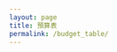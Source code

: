 ```yaml
---
layout: page
title: 預算表
permalink: /budget_table/
---
```


<script>

const base = "https://script.google.com/macros/s/AKfycby7IvcyV9HcIJC_khfr0c0GD91zGrfWdbqHWAIJONyZBsfy9eOQ9UrHyMKOWmpR7ZdtbQ/exec";

const body = document.createElement('div');
body.id = 'body';
body.style.width = '100%';
body.style.height = '100vh';
body.style.margin = '0';
body.style.padding = '0';
body.style.position = 'relative';

const createBtn = document.createElement('button');
createBtn.textContent = 'Create Data';
createBtn.style.padding = '6px 10px';
createBtn.style.border = '1px solid #aaa';
createBtn.style.background = '#f1f1f1';
createBtn.style.borderRadius = '6px';
createBtn.style.cursor = 'pointer';
createBtn.style.marginLeft = '10px';

const deleteBtn = document.createElement('button');
deleteBtn.textContent = 'Delete Data';
deleteBtn.style.padding = '6px 10px';
deleteBtn.style.border = '1px solid #aaa';
deleteBtn.style.background = '#ffebee';
deleteBtn.style.borderRadius = '6px';
deleteBtn.style.cursor = 'pointer';
deleteBtn.style.marginLeft = '10px';

const buttonContainer = document.createElement('div');
buttonContainer.style.position = 'fixed';
buttonContainer.style.top = '20px';
buttonContainer.style.left = '20px';
buttonContainer.style.zIndex = '1000';
buttonContainer.style.backgroundColor = 'rgba(255, 255, 255, 0.9)';
buttonContainer.style.padding = '10px';
buttonContainer.style.borderRadius = '8px';
buttonContainer.style.boxShadow = '0 2px 10px rgba(0,0,0,0.1)';

const loadContent = async () => {
  const params = { name: "Show Tab Data", sheet: 2 };

  const url = `${base}?${new URLSearchParams(params)}`;
  const res = await fetch(url);
  const data = await res.json();
  body.innerHTML = JSON.stringify(data);
};

const showSpinner = () => {
  document.getElementsByClassName('post-content')[0].appendChild(body);
  console.log('顯示 spinner');
  const spinner = document.createElement('div');
  spinner.id = 'loading-spinner';
  spinner.style.position = 'fixed';
  spinner.style.top = '50%';
  spinner.style.left = '50%';
  spinner.style.transform = 'translate(-50%, -50%)';
  spinner.style.zIndex = '99999';
  spinner.style.background = 'rgba(255, 255, 255, 0.95)';
  spinner.style.padding = '20px';
  spinner.style.borderRadius = '8px';
  spinner.style.boxShadow = '0 4px 20px rgba(0,0,0,0.3)';
  spinner.style.border = '2px solid #3498db';
  spinner.innerHTML = `
    <div style="display: flex; align-items: center; gap: 10px;">
      <div style="width: 20px; height: 20px; border: 2px solid #f3f3f3; border-top: 2px solid #3498db; border-radius: 50%; animation: spin 1s linear infinite; transform: none;"></div>
      <span>載入中...</span>
    </div>
  `;
  
  // Add CSS animation
  const style = document.createElement('style');
  style.textContent = `
    @keyframes spin {
      0% { transform: rotate(0deg); }
      100% { transform: rotate(360deg); }
    }
  `;
  document.head.appendChild(style);
  body.appendChild(spinner);
  console.log('Spinner 已添加到 body:', body);
};

const hideSpinner = () => {
  console.log('隱藏 spinner');
  const spinner = document.getElementById('loading-spinner');
  if (spinner) {
    console.log('找到 spinner，正在移除');
    spinner.remove();
  } else {
    console.log('找不到 spinner');
  }
};


document.addEventListener('DOMContentLoaded', async function() {
  showSpinner();
  
  try {
    await loadContent();
  } catch (error) {
    console.error('載入失敗:', error);
    body.innerHTML = '載入失敗: ' + error.message;
  } finally {
    hideSpinner();
  }
  
  buttonContainer.appendChild(createBtn);
  buttonContainer.appendChild(deleteBtn);
  body.appendChild(buttonContainer);
});


createBtn.addEventListener('click', function() {
  const modal = document.createElement('div');
  modal.style.position = 'fixed';
  modal.style.top = '0';
  modal.style.left = '0';
  modal.style.width = '100%';
  modal.style.height = '100%';
  modal.style.backgroundColor = 'rgba(0, 0, 0, 0.5)';
  modal.style.zIndex = '2000';
  modal.style.display = 'flex';
  modal.style.justifyContent = 'center';
  modal.style.alignItems = 'center';

  const formContainer = document.createElement('div');
  formContainer.style.backgroundColor = 'white';
  formContainer.style.padding = '30px';
  formContainer.style.borderRadius = '10px';
  formContainer.style.boxShadow = '0 4px 20px rgba(0,0,0,0.3)';
  formContainer.style.width = '400px';
  formContainer.style.maxWidth = '90vw';

  const title = document.createElement('h2');
  title.textContent = '新增資料';
  title.style.marginTop = '0';
  title.style.marginBottom = '20px';
  title.style.textAlign = 'center';
  title.style.color = '#333';

  const form = document.createElement('form');
  
  const fields = [
    { name: 'sheet', label: 'Sheet', type: 'text', placeholder: '請輸入名稱' },
    { name: 'range', label: 'Range', type: 'text', placeholder: '請輸入範圍' },
    { name: 'category', label: 'Category', type: 'text', placeholder: '請輸入類別' },
    { name: 'item', label: 'Item', type: 'text', placeholder: '請輸入項目名稱' },
    { name: 'cost', label: 'Cost', type: 'number', placeholder: '請輸入金額' },
    { name: 'note', label: 'Note', type: 'text', placeholder: '請輸入備註' }
  ];

  fields.forEach(field => {
    const fieldContainer = document.createElement('div');
    fieldContainer.style.marginBottom = '15px';

    const label = document.createElement('label');
    label.textContent = field.label + ':';
    label.style.display = 'block';
    label.style.marginBottom = '5px';
    label.style.fontWeight = 'bold';
    label.style.color = '#555';

    const input = document.createElement('input');
    input.type = field.type;
    input.name = field.name;
    input.placeholder = field.placeholder;
    input.style.width = '100%';
    input.style.padding = '8px';
    input.style.border = '1px solid #ddd';
    input.style.borderRadius = '4px';
    input.style.fontSize = '14px';
    input.required = true;

    fieldContainer.appendChild(label);
    fieldContainer.appendChild(input);
    form.appendChild(fieldContainer);
  });

  const buttonGroup = document.createElement('div');
  buttonGroup.style.display = 'flex';
  buttonGroup.style.justifyContent = 'space-between';
  buttonGroup.style.marginTop = '20px';

  const submitBtn = document.createElement('button');
  submitBtn.type = 'submit';
  submitBtn.textContent = '提交';
  submitBtn.style.padding = '10px 20px';
  submitBtn.style.backgroundColor = '#4CAF50';
  submitBtn.style.color = 'white';
  submitBtn.style.border = 'none';
  submitBtn.style.borderRadius = '4px';
  submitBtn.style.cursor = 'pointer';
  submitBtn.style.fontSize = '14px';

  const cancelBtn = document.createElement('button');
  cancelBtn.type = 'button';
  cancelBtn.textContent = '取消';
  cancelBtn.style.padding = '10px 20px';
  cancelBtn.style.backgroundColor = '#f44336';
  cancelBtn.style.color = 'white';
  cancelBtn.style.border = 'none';
  cancelBtn.style.borderRadius = '4px';
  cancelBtn.style.cursor = 'pointer';
  cancelBtn.style.fontSize = '14px';

  buttonGroup.appendChild(submitBtn);
  buttonGroup.appendChild(cancelBtn);

  form.appendChild(buttonGroup);
  formContainer.appendChild(title);
  formContainer.appendChild(form);
  modal.appendChild(formContainer);
  body.appendChild(modal);

    form.addEventListener('submit', async function(e) {
      e.preventDefault();
      
      const formData = new FormData(form);
      const data = {};
      for (let [key, value] of formData.entries()) {
        data[key] = value;
      }
      
      // 按照 Google Apps Script 的格式重新組織資料
      const postData = {
        name: "Add Data",  // 對應 doPost 中的操作類型
        sheet: parseInt(data.sheet) || 2,  // 確保是數字，預設為 2
        range: parseInt(data.range) || 0,  // 確保是數字，預設為 0
        category: data.category || '',
        item: data.item || '',
        cost: parseFloat(data.cost) || 0,  // 確保是數字
        note: data.note || ''
      };
      
      console.log('提交的資料:', postData);
      console.log('POST 請求 URL:', base);
      
      submitBtn.textContent = '提交中...';
      submitBtn.disabled = true;
      
      try {
        const response = await fetch(base, {
          method: "POST",
          redirect: "follow",
          keepalive: true,
          headers: {
            "Content-Type": "text/plain;charset=utf-8",
          },
          body: JSON.stringify(postData)
        });
        
        console.log('回應狀態:', response.status);
        console.log('回應 headers:', response.headers);
        
        if (response.ok) {
          const result = await response.json();
          console.log('伺服器回應:', result);
          if (result.success) {
            alert('資料提交成功！' + (result.message ? '\n' + result.message : ''));
          } else {
            alert('提交失敗: ' + result.message);
          }
        } else {
          const errorText = await response.text();
          console.error('錯誤回應內容:', errorText);
          throw new Error(`HTTP error! status: ${response.status}, response: ${errorText}`);
        }
      } catch (error) {
        console.error('提交失敗:', error);
        alert('提交失敗: ' + error.message);
      } finally {
        submitBtn.textContent = '提交';
        submitBtn.disabled = false;
        
        body.removeChild(modal);
      }
    });

  cancelBtn.addEventListener('click', function() {
    body.removeChild(modal);
  });

  modal.addEventListener('click', function(e) {
    if (e.target === modal) {
      body.removeChild(modal);
    }
  });
});

deleteBtn.addEventListener('click', function() {
  const modal = document.createElement('div');
  modal.style.position = 'fixed';
  modal.style.top = '0';
  modal.style.left = '0';
  modal.style.width = '100%';
  modal.style.height = '100%';
  modal.style.backgroundColor = 'rgba(0, 0, 0, 0.5)';
  modal.style.zIndex = '2000';
  modal.style.display = 'flex';
  modal.style.justifyContent = 'center';
  modal.style.alignItems = 'center';

  const formContainer = document.createElement('div');
  formContainer.style.backgroundColor = 'white';
  formContainer.style.padding = '30px';
  formContainer.style.borderRadius = '10px';
  formContainer.style.boxShadow = '0 4px 20px rgba(0,0,0,0.3)';
  formContainer.style.width = '400px';
  formContainer.style.maxWidth = '90vw';

  const title = document.createElement('h2');
  title.textContent = '刪除資料';
  title.style.marginTop = '0';
  title.style.marginBottom = '20px';
  title.style.textAlign = 'center';
  title.style.color = '#333';

  const form = document.createElement('form');
  
  const fields = [
    { name: 'sheet', label: 'Sheet', type: 'text', placeholder: '請輸入名稱' },
    { name: 'range', label: 'Range', type: 'text', placeholder: '請輸入範圍' },
    { name: 'category', label: 'Category', type: 'text', placeholder: '請輸入類別' },
    { name: 'item', label: 'Item', type: 'text', placeholder: '請輸入項目名稱' },
    { name: 'cost', label: 'Cost', type: 'number', placeholder: '請輸入金額' },
    { name: 'note', label: 'Note', type: 'text', placeholder: '請輸入備註' }
  ];

  fields.forEach(field => {
    const fieldContainer = document.createElement('div');
    fieldContainer.style.marginBottom = '15px';

    const label = document.createElement('label');
    label.textContent = field.label + ':';
    label.style.display = 'block';
    label.style.marginBottom = '5px';
    label.style.fontWeight = 'bold';
    label.style.color = '#555';

    const input = document.createElement('input');
    input.type = field.type;
    input.name = field.name;
    input.placeholder = field.placeholder;
    input.style.width = '100%';
    input.style.padding = '8px';
    input.style.border = '1px solid #ddd';
    input.style.borderRadius = '4px';
    input.style.fontSize = '14px';
    input.required = true;

    fieldContainer.appendChild(label);
    fieldContainer.appendChild(input);
    form.appendChild(fieldContainer);
  });

  const buttonGroup = document.createElement('div');
  buttonGroup.style.display = 'flex';
  buttonGroup.style.justifyContent = 'space-between';
  buttonGroup.style.marginTop = '20px';

  const submitBtn = document.createElement('button');
  submitBtn.type = 'submit';
  submitBtn.textContent = '提交';
  submitBtn.style.padding = '10px 20px';
  submitBtn.style.backgroundColor = '#4CAF50';
  submitBtn.style.color = 'white';
  submitBtn.style.border = 'none';
  submitBtn.style.borderRadius = '4px';
  submitBtn.style.cursor = 'pointer';
  submitBtn.style.fontSize = '14px';

  const cancelBtn = document.createElement('button');
  cancelBtn.type = 'button';
  cancelBtn.textContent = '取消';
  cancelBtn.style.padding = '10px 20px';
  cancelBtn.style.backgroundColor = '#f44336';
  cancelBtn.style.color = 'white';
  cancelBtn.style.border = 'none';
  cancelBtn.style.borderRadius = '4px';
  cancelBtn.style.cursor = 'pointer';
  cancelBtn.style.fontSize = '14px';

  buttonGroup.appendChild(submitBtn);
  buttonGroup.appendChild(cancelBtn);

  form.appendChild(buttonGroup);
  formContainer.appendChild(title);
  formContainer.appendChild(form);
  modal.appendChild(formContainer);
  body.appendChild(modal);

    form.addEventListener('submit', async function(e) {
      e.preventDefault();
      
      const formData = new FormData(form);
      const data = {};
      for (let [key, value] of formData.entries()) {
        data[key] = value;
      }
      
      // 按照 Google Apps Script 的格式重新組織資料
      const postData = {
        name: "Delete Data",  // 對應 doPost 中的操作類型
        sheet: parseInt(data.sheet) || 2,  // 確保是數字，預設為 2
        range: parseInt(data.range) || 0,  // 確保是數字，預設為 0
        category: data.category || '',
        item: data.item || '',
        cost: parseFloat(data.cost) || 0,  // 確保是數字
        note: data.note || ''
      };
      
      console.log('提交的資料:', postData);
      console.log('POST 請求 URL:', base);
      
      submitBtn.textContent = '提交中...';
      submitBtn.disabled = true;
      
      try {
        const response = await fetch(base, {
          method: "POST",
          redirect: "follow",
          keepalive: true,
          headers: {
            "Content-Type": "text/plain;charset=utf-8",
          },
          body: JSON.stringify(postData)
        });
        
        console.log('回應狀態:', response.status);
        console.log('回應 headers:', response.headers);
        
        if (response.ok) {
          const result = await response.json();
          console.log('伺服器回應:', result);
          if (result.success) {
            alert('資料提交成功！' + (result.message ? '\n' + result.message : ''));
          } else {
            alert('提交失敗: ' + result.message);
          }
        } else {
          const errorText = await response.text();
          console.error('錯誤回應內容:', errorText);
          throw new Error(`HTTP error! status: ${response.status}, response: ${errorText}`);
        }
      } catch (error) {
        console.error('提交失敗:', error);
        alert('提交失敗: ' + error.message);
      } finally {
        submitBtn.textContent = '提交';
        submitBtn.disabled = false;
        
        body.removeChild(modal);
      }
    });

  cancelBtn.addEventListener('click', function() {
    body.removeChild(modal);
  });

  modal.addEventListener('click', function(e) {
    if (e.target === modal) {
      body.removeChild(modal);
    }
  });
});

</script>